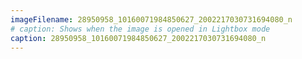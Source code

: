```yaml
---
imageFilename: 28950958_10160071984850627_2002217030731694080_n
# caption: Shows when the image is opened in Lightbox mode
caption: 28950958_10160071984850627_2002217030731694080_n
---
```

